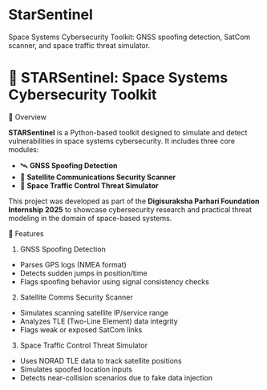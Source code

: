 # StarSentinel
Space Systems Cybersecurity Toolkit: GNSS spoofing detection, SatCom scanner, and space traffic threat simulator.
# 🌌 STARSentinel: Space Systems Cybersecurity Toolkit

 📡 Overview

**STARSentinel** is a Python-based toolkit designed to simulate and detect vulnerabilities in space systems cybersecurity. It includes three core modules:

- 🛰 **GNSS Spoofing Detection**  
- 📡 **Satellite Communications Security Scanner**  
- 🚀 **Space Traffic Control Threat Simulator**

This project was developed as part of the **Digisuraksha Parhari Foundation Internship 2025** to showcase cybersecurity research and practical threat modeling in the domain of space-based systems.



 🔧 Features

 1. GNSS Spoofing Detection
- Parses GPS logs (NMEA format)
- Detects sudden jumps in position/time
- Flags spoofing behavior using signal consistency checks

 2. Satellite Comms Security Scanner
- Simulates scanning satellite IP/service range
- Analyzes TLE (Two-Line Element) data integrity
- Flags weak or exposed SatCom links

 3. Space Traffic Control Threat Simulator
- Uses NORAD TLE data to track satellite positions
- Simulates spoofed location inputs
- Detects near-collision scenarios due to fake data injection

